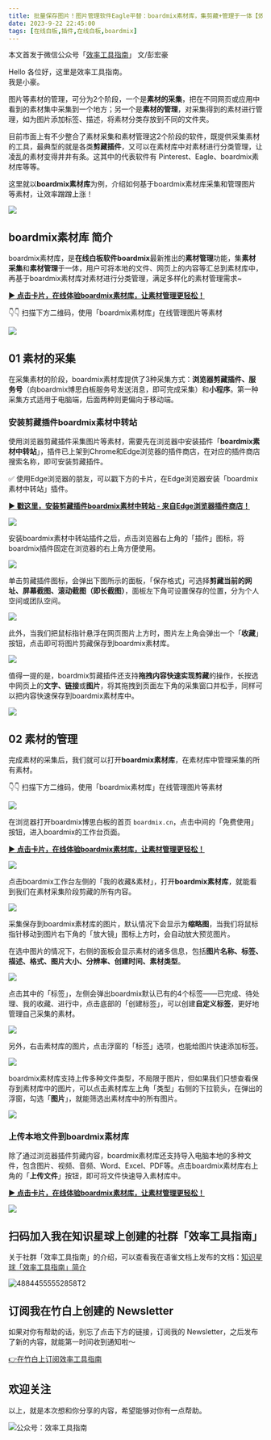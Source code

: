```yaml
---
title: 批量保存图片！图片管理软件Eagle平替：boardmix素材库，集剪藏+管理于一体【效率工具指南】  
date: 2023-9-22 22:45:00               
tags: [在线白板,插件,在线白板,boardmix]                                                                               
---
```


本文首发于微信公众号「[效率工具指南](https://mp.weixin.qq.com/s/jotXTANDOG9UczbgQ7lEwQ)」
文/彭宏豪

Hello 各位好，这里是效率工具指南。  
我是小豪。   

图片等素材的管理，可分为2个阶段，一个是**素材的采集**，把在不同网页或应用中看到的素材集中采集到一个地方；另一个是**素材的管理**，对采集得到的素材进行管理，如为图片添加标签、描述，将素材分类存放到不同的文件夹。

目前市面上有不少整合了素材采集和素材管理这2个阶段的软件，既提供采集素材的工具，最典型的就是各类**剪藏插件**，又可以在素材库中对素材进行分类管理，让凌乱的素材变得井井有条。这其中的代表软件有 Pinterest、Eagle、boardmix素材库等等。

这里就以**boardmix素材库**为例，介绍如何基于boardmix素材库采集和管理图片等素材，让效率蹭蹭上涨！  

![](https://article-picbed-1302715071.cos.ap-guangzhou.myqcloud.com/2023/09/22/image-11.png)

## boardmix素材库 简介

boardmix素材库，是**在线白板软件boardmix**最新推出的**素材管理**功能，集**素材采集**和**素材管理**于一体，用户可将本地的文件、网页上的内容等汇总到素材库中，再基于boardmix素材库对素材进行分类管理，满足多样化的素材管理需求~

[**▶ 点击卡片，在线体验boardmix素材库，让素材管理更轻松！**](https://boardmix.cn/ai-whiteboard/?code=Vi1gY4eG4EKZ)   

👇👇 扫描下方二维码，使用「boardmix素材库」在线管理图片等素材

![](https://article-picbed-1302715071.cos.ap-guangzhou.myqcloud.com/2023/09/22/qrcodesp--1.jpg)


## 01 素材的采集

在采集素材的阶段，boardmix素材库提供了3种采集方式：**浏览器剪藏插件、服务号**（向boardmix博思白板服务号发送消息，即可完成采集）和**小程序**。第一种采集方式适用于电脑端，后面两种则更偏向于移动端。

### 安装剪藏插件boardmix素材中转站

使用浏览器剪藏插件采集图片等素材，需要先在浏览器中安装插件「**boardmix素材中转站**」，插件已上架到Chrome和Edge浏览器的插件商店，在对应的插件商店搜索名称，即可安装剪藏插件。

✅ 使用Edge浏览器的朋友，可以戳下方的卡片，在Edge浏览器安装「boardmix素材中转站」插件。

[**▶ 戳这里，安装剪藏插件boardmix素材中转站 - 来自Edge浏览器插件商店！**](https://microsoftedge.microsoft.com/addons/detail/boardmix%E7%B4%A0%E6%9D%90%E4%B8%AD%E8%BD%AC%E7%AB%99/egohnejhdkodbkahkckbciepjpopihfg/?source=phh_blog)   

![](https://article-picbed-1302715071.cos.ap-guangzhou.myqcloud.com/2023/09/22/16953916501758.jpg)


安装boardmix素材中转站插件之后，点击浏览器右上角的「插件」图标，将boardmix插件固定在浏览器的右上角方便使用。

![](https://article-picbed-1302715071.cos.ap-guangzhou.myqcloud.com/2023/09/22/image-12.png)


单击剪藏插件图标，会弹出下图所示的面板，「保存格式」可选择**剪藏当前的网址、屏幕截图、滚动截图（即长截图）**，面板左下角可设置保存的位置，分为个人空间或团队空间。

![](https://article-picbed-1302715071.cos.ap-guangzhou.myqcloud.com/2023/09/22/documentimagerid10.png)


此外，当我们把鼠标指针悬浮在网页图片上方时，图片左上角会弹出一个「**收藏**」按钮，点击即可将图片剪藏保存到boardmix素材库。

![](https://article-picbed-1302715071.cos.ap-guangzhou.myqcloud.com/2023/09/22/documentimagerid11.png)


值得一提的是，boardmix剪藏插件还支持**拖拽内容快速实现剪藏**的操作，长按选中网页上的**文字、链接**或**图片**，将其拖拽到页面左下角的采集窗口并松手，同样可以把内容快速保存到boardmix素材库中。

![](https://article-picbed-1302715071.cos.ap-guangzhou.myqcloud.com/2023/09/22/documentimagerid12.png)


## 02 素材的管理

完成素材的采集后，我们就可以打开**boardmix素材库**，在素材库中管理采集的所有素材。   

👇👇 扫描下方二维码，使用「boardmix素材库」在线管理图片等素材

![](https://article-picbed-1302715071.cos.ap-guangzhou.myqcloud.com/2023/09/22/qrcodesp--1.jpg)

在浏览器打开boardmix博思白板的首页 `boardmix.cn`，点击中间的「免费使用」按钮，进入boardmix的工作台页面。

[**▶ 点击卡片，在线体验boardmix素材库，让素材管理更轻松！**](https://boardmix.cn/ai-whiteboard/?code=Vi1gY4eG4EKZ)   

![](https://article-picbed-1302715071.cos.ap-guangzhou.myqcloud.com/2023/09/22/documentimagerid14.png)


点击boardmix工作台左侧的「我的收藏&素材」，打开**boardmix素材库**，就能看到我们在素材采集阶段剪藏的所有内容。

![](https://article-picbed-1302715071.cos.ap-guangzhou.myqcloud.com/2023/09/22/documentimagerid15.png)


采集保存到boardmix素材库的图片，默认情况下会显示为**缩略图**，当我们将鼠标指针移动到图片右下角的「放大镜」图标上方时，会自动放大预览图片。

在选中图片的情况下，右侧的面板会显示素材的诸多信息，包括**图片名称、标签、描述、格式、图片大小、分辨率、创建时间、素材类型**。

![](https://article-picbed-1302715071.cos.ap-guangzhou.myqcloud.com/2023/09/22/documentimagerid16.png)


点击其中的「标签」，左侧会弹出boardmix默认已有的4个标签——已完成、待处理、我的收藏、进行中，点击底部的「创建标签」，可以创建**自定义标签**，更好地管理自己采集的素材。

![](https://article-picbed-1302715071.cos.ap-guangzhou.myqcloud.com/2023/09/22/documentimagerid17.png)


另外，右击素材库的图片，点击浮窗的「标签」选项，也能给图片快速添加标签。

![](https://article-picbed-1302715071.cos.ap-guangzhou.myqcloud.com/2023/09/22/documentimagerid18.png)


boardmix素材库支持上传多种文件类型，不局限于图片，但如果我们只想查看保存到素材库中的图片，可以点击素材库左上角「类型」右侧的下拉箭头，在弹出的浮窗，勾选「**图片**」，就能筛选出素材库中的所有图片。

![](https://article-picbed-1302715071.cos.ap-guangzhou.myqcloud.com/2023/09/22/documentimagerid19.png)


### 上传本地文件到boardmix素材库

除了通过浏览器插件剪藏内容，boardmix素材库还支持导入电脑本地的多种文件，包含图片、视频、音频、Word、Excel、PDF等。点击boardmix素材库右上角的「**上传文件**」按钮，即可将文件快速导入素材库中。

[**▶ 点击卡片，在线体验boardmix素材库，让素材管理更轻松！**](https://boardmix.cn/ai-whiteboard/?code=Vi1gY4eG4EKZ)    

![](https://article-picbed-1302715071.cos.ap-guangzhou.myqcloud.com/2023/09/22/documentimagerid20.png)   


## 扫码加入我在知识星球上创建的社群「效率工具指南」  

关于社群「效率工具指南」的介绍，可以查看我在语雀文档上发布的文档：[知识星球「效率工具指南」简介](https://www.yuque.com/penghonghao/af0aai/glwrg2dl0dqlegi6?singleDoc#)    

![48844555552858T2](https://article-picbed-1302715071.cos.ap-guangzhou.myqcloud.com/2023/03/25/48844555552858t2.JPG)


## 订阅我在竹白上创建的 Newsletter   

如果对你有帮助的话，别忘了点击下方的链接，订阅我的 Newsletter，之后发布了新的内容，就能第一时间收到通知啦～  

[👉在竹白上订阅效率工具指南](https://penghh.zhubai.love/)         

## 欢迎关注     

以上，就是本次想和你分享的内容，希望能够对你有一点帮助。     

![公众号：效率工具指南](https://article-picbed-1302715071.cos.ap-guangzhou.myqcloud.com/2021/05/28/gong-zhong-hao-wei-bu-er-wei-ma-dailogo.png)   
